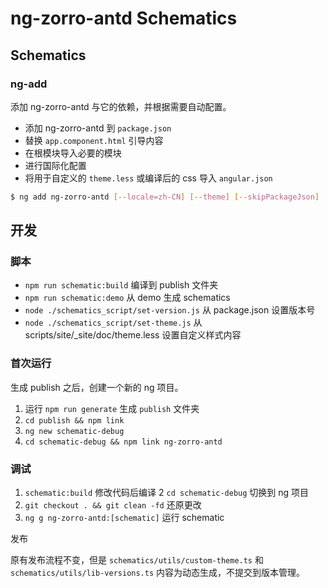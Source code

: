 # ng-zorro-antd Schematics

## Schematics

### ng-add

添加 ng-zorro-antd 与它的依赖，并根据需要自动配置。

- 添加 ng-zorro-antd 到 `package.json`
- 替换 `app.component.html` 引导内容
- 在根模块导入必要的模块
- 进行国际化配置
- 将用于自定义的 `theme.less` 或编译后的 css 导入 `angular.json`

```bash
$ ng add ng-zorro-antd [--locale=zh-CN] [--theme] [--skipPackageJson]
```

## 开发

### 脚本

- `npm run schematic:build` 编译到 publish 文件夹
- `npm run schematic:demo` 从 demo 生成 schematics
- `node ./schematics_script/set-version.js` 从 package.json 设置版本号
- `node ./schematics_script/set-theme.js` 从 scripts/site/_site/doc/theme.less 设置自定义样式内容

### 首次运行

生成 publish 之后，创建一个新的 ng 项目。

1. 运行 `npm run generate` 生成 `publish` 文件夹
2. `cd publish && npm link`
3. `ng new schematic-debug`
4. `cd schematic-debug && npm link ng-zorro-antd`

### 调试

1. `schematic:build` 修改代码后编译
2 `cd schematic-debug` 切换到 ng 项目
3. `git checkout . && git clean -fd` 还原更改
4. `ng g ng-zorro-antd:[schematic]` 运行 schematic

发布

原有发布流程不变，但是 `schematics/utils/custom-theme.ts` 和 `schematics/utils/lib-versions.ts` 内容为动态生成，不提交到版本管理。